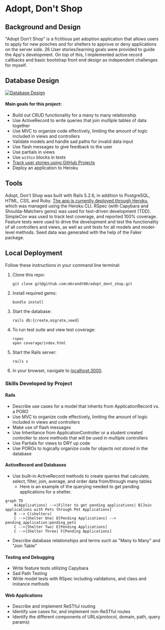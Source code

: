 # Adopt, Don't Shop

## Background and Design

"Adopt Don't Shop" is a fictitious pet adoption application that allows users to apply for new pooches and for shelters to approve or deny applications on the server side. 26 User stories/learning goals were provided to guide the App's development. On top of this, I implemented active record callbacks and basic bootstrap front end design as independent challenges for myself.

## Database Design
[![Database Design](https://i.postimg.cc/4d2LyTYh/Screen-Shot-2022-02-16-at-2-02-29-PM.png)](https://postimg.cc/KkLrpwrZ)

#### Main goals for this project:
* Build out CRUD functionality for a many to many relationship
* Use ActiveRecord to write queries that join multiple tables of data together
* Use MVC to organize code effectively, limiting the amount of logic included in views and controllers
* Validate models and handle sad paths for invalid data input
* Use flash messages to give feedback to the user
* Use partials in views
* Use `within` blocks in tests
* [Track user stories using GitHub Projects](https://github.com/mbrandt00/adopt_dont_shop/projects/1)
* Deploy an application to Heroku

## Tools

Adopt, Don't Shop was built with Rails 5.2.6, in addition to PostgreSQL, HTML, CSS, and Ruby. [The app is currently deployed through Heroku](https://adoptdontshop2022.herokuapp.com), which was managed using the Heroku CLI. RSpec (with Capybara and Shoulda-Matchers gems) was used for test-driven development (TDD). SimpleCov was used to track test coverage, and reported 100% coverage. Feature tests were used to drive the development and test the functionality of all controllers and views, as well as unit tests for all models and model-level methods. Seed data was generated with the help of the Faker package.

## Local Deployment

Follow these instructions in your command line terminal:

1. Clone this repo:
    ```
    git clone git@github.com:mbrandt00/adopt_dont_shop.git
    ```
1. Install required gems:
    ```
    bundle install
    ```
1. Start the database:
    ```
    rails db:{create,migrate,seed}
    ```
1. To run test suite and view test coverage:
    ```
    rspec
    open coverage/index.html
    ```
1. Start the Rails server:
    ```
    rails s
    ```
1. In your browser, navigate to [localhost:3000](localhost:3000).


### Skills Developed by Project

#### Rails
* Describe use cases for a model that inherits from ApplicationRecord vs. a PORO
* Use MVC to organize code effectively, limiting the amount of logic included in views and controllers
* Make use of flash messages
* Use Inheritance from ApplicationController or a student created controller to store methods that will be used in multiple controllers
* Use Partials for views to DRY up code
* Use POROs to logically organize code for objects not stored in the database

#### ActiveRecord and Databases
* Use built-in ActiveRecord methods to create queries that calculate, select, filter, join, average, and order data from/through many tables
  - Here is an example of the querying needed to get pending applications for a shelter.
```mermaid
graph TD
    A(Applications) -->|Filter to get pending applications| B[Join applications with Pets through Pet Applications]
    B --> C(shelters)
    C -->|Shelter One| D[Pending Applications] --> pending_application:pending_pets
    C -->|Shelter Two| E[Pending Applications]
    C -->|Shelter Three| F[Pending Applications]
```
* Describe database relationships and terms such as "Many to Many" and "Join Table"

#### Testing and Debugging
* Write feature tests utilizing Capybara
* Sad Path Testing
* Write model tests with RSpec including validations, and class and instance methods

#### Web Applications
* Describe and implement ReSTful routing
* Identify use cases for, and implement non-ReSTful routes
* Identify the different components of URLs(protocol, domain, path, query params)
